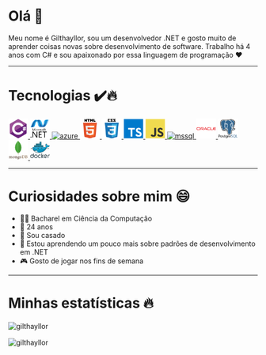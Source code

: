 <h1>Olá 👋</h1>
<p>
  Meu nome é Gilthayllor, sou um desenvolvedor .NET e gosto muito de aprender coisas novas sobre desenvolvimento de software. Trabalho há 4 anos com C# e sou apaixonado por essa linguagem de programação ❤️
  </p> 

<hr>  

<h1>
  Tecnologias ✔️🔥
</h1>
  <p align="left"><a href="https://www.w3schools.com/cs/" target="_blank" rel="noreferrer"> <img        src="https://raw.githubusercontent.com/devicons/devicon/master/icons/csharp/csharp-original.svg" alt="csharp" width="40" height="40" /> </a><a href="https://dotnet.microsoft.com/" target="_blank" rel="noreferrer"> <img src="https://raw.githubusercontent.com/devicons/devicon/master/icons/dot-net/dot-net-original-wordmark.svg" alt="dotnet" width="40" height="40" /> </a><a href="https://azure.microsoft.com/en-in/" target="_blank" rel="noreferrer"> <img src="https://www.vectorlogo.zone/logos/microsoft_azure/microsoft_azure-icon.svg" alt="azure" width="40" height="40" /> </a><a href="https://www.w3.org/html/" target="_blank" rel="noreferrer"> <img src="https://raw.githubusercontent.com/devicons/devicon/master/icons/html5/html5-original-wordmark.svg" alt="html5" width="40" height="40" /> </a><a href="https://www.w3schools.com/css/" target="_blank" rel="noreferrer"> <img src="https://raw.githubusercontent.com/devicons/devicon/master/icons/css3/css3-original-wordmark.svg" alt="css3" width="40" height="40" /> </a><a href="https://www.typescriptlang.org/" target="_blank" rel="noreferrer"> <img src="https://raw.githubusercontent.com/devicons/devicon/master/icons/typescript/typescript-original.svg" alt="typescript" width="40" height="40" /> </a><a href="https://developer.mozilla.org/en-US/docs/Web/JavaScript" target="_blank" rel="noreferrer"> <img src="https://raw.githubusercontent.com/devicons/devicon/master/icons/javascript/javascript-original.svg" alt="javascript" width="40" height="40" /> </a><a href="https://www.microsoft.com/en-us/sql-server" target="_blank" rel="noreferrer"> <img src="https://www.svgrepo.com/show/303229/microsoft-sql-server-logo.svg" alt="mssql" width="40" height="40" /> </a><a href="https://www.oracle.com/" target="_blank" rel="noreferrer"> <img src="https://raw.githubusercontent.com/devicons/devicon/master/icons/oracle/oracle-original.svg" alt="oracle" width="40" height="40" /> </a><a href="https://www.postgresql.org" target="_blank" rel="noreferrer"> <img src="https://raw.githubusercontent.com/devicons/devicon/master/icons/postgresql/postgresql-original-wordmark.svg" alt="postgresql" width="40" height="40" /> </a><a href="https://www.mongodb.com/" target="_blank" rel="noreferrer"> <img src="https://raw.githubusercontent.com/devicons/devicon/master/icons/mongodb/mongodb-original-wordmark.svg" alt="mongodb" width="40" height="40" /> </a><a href="https://www.docker.com/" target="_blank" rel="noreferrer"> <img src="https://raw.githubusercontent.com/devicons/devicon/master/icons/docker/docker-original-wordmark.svg" alt="docker" width="40" height="40" /> </a></p>
 
<hr>

<h1>
  Curiosidades sobre mim 😄
</h1>

- 👨‍🎓 Bacharel em Ciência da Computação
- 👱 24 anos
- 💍 Sou casado
- 🌱 Estou aprendendo um pouco mais sobre padrões de desenvolvimento em .NET
- 🎮 Gosto de jogar nos fins de semana

<hr>

<h1>
  Minhas estatísticas 🔥
</h1>
<p><img align="center" src="https://github-readme-stats.vercel.app/api/top-langs?username=gilthayllor&show_icons=true&locale=en&layout=compact" alt="gilthayllor" /></p>

<p><img align="center" src="https://github-readme-streak-stats.herokuapp.com/?user=gilthayllor&" alt="gilthayllor" /></p>
